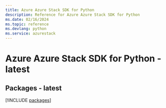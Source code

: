 ```yaml
---
title: Azure Azure Stack SDK for Python
description: Reference for Azure Azure Stack SDK for Python
ms.date: 02/16/2024
ms.topic: reference
ms.devlang: python
ms.service: azurestack
---
```

# Azure Azure Stack SDK for Python - latest
## Packages - latest
[!INCLUDE [packages](azure-stack-index.md)]